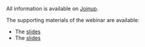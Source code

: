 All information is available on [Joinup](https://joinup.ec.europa.eu/collection/semantic-interoperability-community-semic/event/core-vocabularies-revision-webinar-2nd-december-2021).

The supporting materials of the webinar are available:
* The [slides](https://joinup.ec.europa.eu/sites/default/files/event/attachment/2021-12/Core%20Vocs%20%235%20Webinar_v1.00.pdf)
* The [slides](https://joinup.ec.europa.eu/sites/default/files/event/attachment/2021-12/Core-Vocs_Webinar%2002122021_MeetingMinutes_v1.00.pdf)
